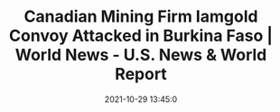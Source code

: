---
"title": "Canadian Mining Firm Iamgold Convoy Attacked in Burkina Faso | World News - U.S. News & World Report"
"date": "2021-10-29 13:45:0"
"feed_name": "GOOGLENEWSMINING"
"feed_website": "https://news.google.com/search?q=mining%2Bincident&hl=en-US&gl=US&ceid=US:en"
"feed_rss": "https://news.google.com/rss/search?q=mining%2Bincident&hl=en-US&gl=US&ceid=US:en"
"link": "https://www.usnews.com/news/world/articles/2021-10-29/canadian-mining-firm-iamgold-convoy-attacked-in-burkina-faso-several-missing"
"source": "{'href': 'https://www.usnews.com', 'title': 'U.S. News & World Report'}"
"file": "_posts/2021-1-1-aa021619199c8510ee4c9aa0a66df48e6d6a7a2f.md"
"accident": "0"
"drilling": "0"
"dead": "0"
"injured": "0"
"arrested": "0"
"place": "unknown place"
"where": "unknown site"
"causes": "unknown"
"place_uri": "unknown place"
---